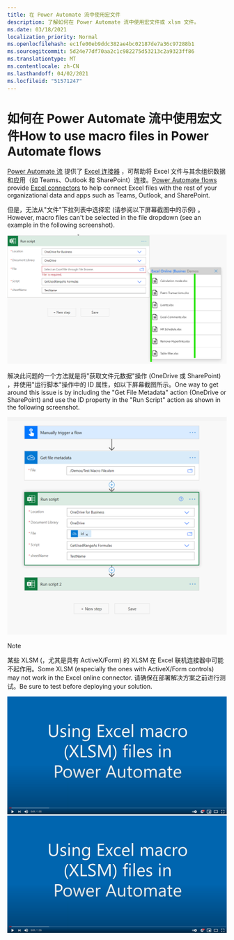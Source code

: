 ```yaml
---
title: 在 Power Automate 流中使用宏文件
description: 了解如何在 Power Automate 流中使用宏文件或 xlsm 文件。
ms.date: 03/18/2021
localization_priority: Normal
ms.openlocfilehash: ec1fe00eb9ddc382ae4bc02187de7a36c97288b1
ms.sourcegitcommit: 5d24e77df70aa2c1c982275d53213c2a9323ff86
ms.translationtype: MT
ms.contentlocale: zh-CN
ms.lasthandoff: 04/02/2021
ms.locfileid: "51571247"
---
```

# <a name="how-to-use-macro-files-in-power-automate-flows"></a><span data-ttu-id="d9bae-103">如何在 Power Automate 流中使用宏文件</span><span class="sxs-lookup"><span data-stu-id="d9bae-103">How to use macro files in Power Automate flows</span></span>

<span data-ttu-id="d9bae-104">[Power Automate 流](https://flow.microsoft.com/) 提供了 [Excel 连接器](https://flow.microsoft.com/connectors/shared_excelonlinebusiness/excel-online-business/) ，可帮助将 Excel 文件与其余组织数据和应用（如 Teams、Outlook 和 SharePoint）连接。</span><span class="sxs-lookup"><span data-stu-id="d9bae-104">[Power Automate flows](https://flow.microsoft.com/) provide [Excel connectors](https://flow.microsoft.com/connectors/shared_excelonlinebusiness/excel-online-business/) to help connect Excel files with the rest of your organizational data and apps such as Teams, Outlook, and SharePoint.</span></span>

<span data-ttu-id="d9bae-105">但是，无法从"文件"下拉列表中选择宏 (请参阅以下屏幕截图中的示例) 。</span><span class="sxs-lookup"><span data-stu-id="d9bae-105">However, macro files can't be selected in the file dropdown (see an example in the following screenshot).</span></span>

![运行脚本操作中无 xlsm](../images/no-xlsm.png)

<span data-ttu-id="d9bae-107">解决此问题的一个方法就是将"获取文件元数据"操作 (OneDrive 或 SharePoint) ，并使用"运行脚本"操作中的 ID 属性，如以下屏幕截图所示。</span><span class="sxs-lookup"><span data-stu-id="d9bae-107">One way to get around this issue is by including the "Get File Metadata" action (OneDrive or SharePoint) and use the ID property in the "Run Script" action as shown in the following screenshot.</span></span>

![运行脚本操作中的 xlsm](../images/xlsm-in-pa.png)

> [!NOTE]
> <span data-ttu-id="d9bae-109">某些 XLSM (，尤其是具有 ActiveX/Form) 的 XLSM 在 Excel 联机连接器中可能不起作用。</span><span class="sxs-lookup"><span data-stu-id="d9bae-109">Some XLSM (especially the ones with ActiveX/Form controls) may not work in the Excel online connector.</span></span> <span data-ttu-id="d9bae-110">请确保在部署解决方案之前进行测试。</span><span class="sxs-lookup"><span data-stu-id="d9bae-110">Be sure to test before deploying your solution.</span></span>

<span data-ttu-id="d9bae-111">[![观看有关在运行脚本操作中使用 XLSM 的视频](../images/xlsm-vid.png)](https://youtu.be/o-H9BbywJQQ "有关在运行脚本操作中使用 XLSM 的视频")</span><span class="sxs-lookup"><span data-stu-id="d9bae-111">[![Watch video about using XLSM in Run Script action](../images/xlsm-vid.png)](https://youtu.be/o-H9BbywJQQ "Video about using XLSM in Run Script action")</span></span>

